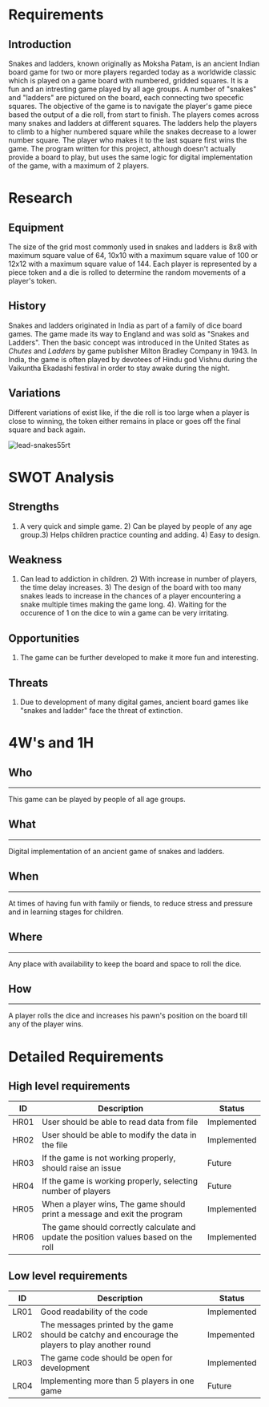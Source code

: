 # **Requirements**

## Introduction

Snakes and ladders, known originally as Moksha Patam, is an ancient Indian board game for two or more players regarded today as a worldwide classic which is played on a game board with numbered, gridded squares. It is a fun and an intresting game played by all age groups. A number of "snakes" and "ladders" are pictured on the board, each connecting two specefic squares. The objective of the game is to navigate the player's game piece based the output of a die roll, from start to finish. The players comes across many snakes and ladders at different squares. The ladders help the players to climb to a higher numbered square while the snakes decrease to a lower number square. The player who makes it to the last square first wins the game. The program written for this project, although doesn't actually provide a board to play, but uses the same logic for digital implementation of the game, with a maximum of 2 players.

# **Research**

## Equipment

The size of the grid most commonly used in snakes and ladders is 8x8 with maximum square value of 64, 10x10 with a maximum square value of 100 or 12x12 with a maximum square value of 144. Each player is represented by a piece token and a die is rolled to determine the random movements of a player's token.

## History

Snakes and ladders originated in India as part of a family of dice board games. The game made its way to England and was sold as "Snakes and Ladders". Then the basic concept was introduced in the United States as _Chutes_ and _Ladders_  by game publisher Milton Bradley Company in 1943. In India, the game is often played by devotees of Hindu god Vishnu during the Vaikuntha Ekadashi festival in order to stay awake during the night.

## Variations

Different variations of exist like, if the die roll is too large when a player is close to winning, the token either remains in place or goes off the final square and back again.

   ![lead-snakes55rt](https://user-images.githubusercontent.com/89703188/132404421-2be25341-1719-4c7b-8440-08b474444404.jpg)
    
  # SWOT Analysis
  
  ## Strengths
  
  1) A very quick and simple game. 2) Can be played by people of any age group.3) Helps children practice counting and adding. 4) Easy to design.
  
  ## Weakness
  1) Can lead to addiction in children. 2) With increase in number of players, the time delay increases. 3) The design of the board with too many snakes leads to increase in the chances of a player encountering a snake multiple times making the game long. 4). Waiting for the occurence of 1 on the dice to win a game can be very irritating.
 
 ## Opportunities
 
 1. The game can be further developed to make it more fun and interesting.
 
 ## Threats 
 
 1. Due to development of many digital games, ancient board games like "snakes and ladder" face the threat of extinction.
 
 # 4W's and 1H
  ## Who
  ---
  This game can be played by people of all age groups.
  ## What
  ---
  Digital implementation of an ancient game of snakes and ladders.
  ## When
  ---
  At times of having fun with family or fiends, to reduce stress and pressure and in learning stages for children.
  ## Where
  ---
  Any place with availability to keep the board and space to roll the dice.
  ## How
  ---
  A player rolls the dice and increases his pawn's position on the board till any of the player wins.
  # Detailed Requirements
  ## High level requirements
  |  ID|Description|Status|
  |---|---|---|
  | HR01 | User should be able to read data from file | Implemented |
  | HR02 | User should be able to modify the data in the file | Implemented |
  | HR03 | If the game is not working properly, should raise an issue | Future | 
  | HR04 | If the game is working properly, selecting number of players  | Future |
  | HR05 | When a player wins, The game should print a message and exit the program | Implemented |
  | HR06 | The game should correctly calculate and update the position values based on the roll | Implemented |
  ## Low level requirements
  |  ID|Description|Status|
  |---|---|---|
  | LR01 | Good readability of the code | Implemented |
  | LR02 | The messages printed by the game should be catchy and encourage the players to play another round | Impemented|
  | LR03 | The game code should be open for development | Implemented |
  | LR04 | Implementing more than 5 players in one game | Future|

